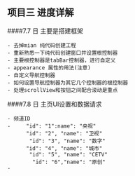 ##                项目三 进度详解

####7.7 日 主要是搭建框架

```
- 去掉mian 纯代码创建工程
- 重新熟悉一下纯代码创建窗口并设置根控制器
- 主要根控制器是tabBar控制器，进行自定义
- appearance 属性的用法(注意)
- 自定义导航控制器
- 如何设置导航控制器为其它几个控制器的根控制器
- 处理scrollView和按钮之间配合滚动是重点

```
####7.8 日 主页UI设置和数据请求
```
- 频道ID
-     "id": "1":name": "央视"
      "id": "2", "name": "卫视"
       "id": "3", "name": "数字"
      "id": "4", "name": "城市"
       "id": "5", "name": "CETV"
        "id": "6","name": "原创"
- 
      
                  

```
